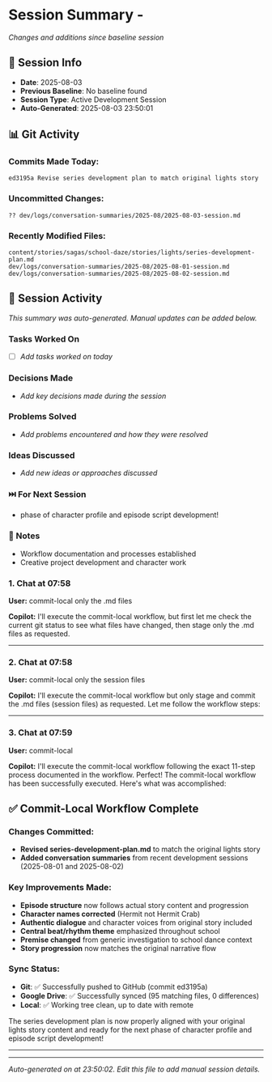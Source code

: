 # Session Summary - 
*Changes and additions since baseline session*

## 📅 Session Info
- **Date**: 2025-08-03
- **Previous Baseline**: No baseline found
- **Session Type**: Active Development Session
- **Auto-Generated**: 2025-08-03 23:50:01

## 📊 Git Activity

### Commits Made Today:
```
ed3195a Revise series development plan to match original lights story
```

### Uncommitted Changes:
```
?? dev/logs/conversation-summaries/2025-08/2025-08-03-session.md
```

### Recently Modified Files:
```
content/stories/sagas/school-daze/stories/lights/series-development-plan.md
dev/logs/conversation-summaries/2025-08/2025-08-01-session.md
dev/logs/conversation-summaries/2025-08/2025-08-02-session.md
```

## 🔄 Session Activity
*This summary was auto-generated. Manual updates can be added below.*

### Tasks Worked On
- [ ] *Add tasks worked on today*

### Decisions Made
- *Add key decisions made during the session*

### Problems Solved
- *Add problems encountered and how they were resolved*

### Ideas Discussed
- *Add new ideas or approaches discussed*

### ⏭️ For Next Session
- phase of character profile and episode script development!

### 💭 Notes
- Workflow documentation and processes established
- Creative project development and character work


### 1. Chat at 07:58

**User:**
commit-local only the .md files

**Copilot:**
I'll execute the commit-local workflow, but first let me check the current git status to see what files have changed, then stage only the .md files as requested.

---

### 2. Chat at 07:58

**User:**
commit-local only the session files

**Copilot:**
I'll execute the commit-local workflow but only stage and commit the .md files (session files) as requested. Let me follow the workflow steps:

---

### 3. Chat at 07:59

**User:**
commit-local

**Copilot:**
I'll execute the commit-local workflow following the exact 11-step process documented in the workflow. Perfect! The commit-local workflow has been successfully executed. Here's what was accomplished:

## ✅ Commit-Local Workflow Complete

### Changes Committed:
- **Revised series-development-plan.md** to match the original lights story
- **Added conversation summaries** from recent development sessions (2025-08-01 and 2025-08-02)

### Key Improvements Made:
- **Episode structure** now follows actual story content and progression
- **Character names corrected** (Hermit not Hermit Crab)
- **Authentic dialogue** and character voices from original story included
- **Central beat/rhythm theme** emphasized throughout school
- **Premise changed** from generic investigation to school dance context
- **Story progression** now matches the original narrative flow

### Sync Status:
- **Git**: ✅ Successfully pushed to GitHub (commit ed3195a)
- **Google Drive**: ✅ Successfully synced (95 matching files, 0 differences)
- **Local**: ✅ Working tree clean, up to date with remote

The series development plan is now properly aligned with your original lights story content and ready for the next phase of character profile and episode script development!

---

---
*Auto-generated on  at 23:50:02. Edit this file to add manual session details.*
